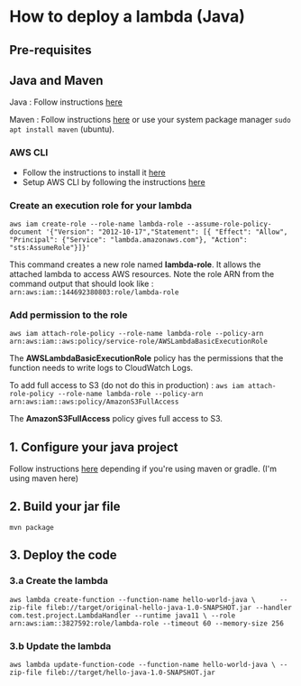 # How to deploy a lambda (Java)

## Pre-requisites

## Java and Maven
Java : Follow instructions [here](https://www.oracle.com/java/technologies/downloads/)

Maven : Follow instructions [here](https://maven.apache.org/install.html) or use your system package manager `sudo apt install maven` (ubuntu).

### AWS CLI
- Follow the instructions to install it [here](https://docs.aws.amazon.com/cli/latest/userguide/getting-started-install.html#cliv2-linux-install)
- Setup AWS CLI by following the instructions [here](https://docs.aws.amazon.com/cli/latest/userguide/cli-configure-quickstart.html)

### Create an execution role for your lambda
`aws iam create-role --role-name lambda-role --assume-role-policy-document '{"Version": "2012-10-17","Statement": [{ "Effect": "Allow", "Principal": {"Service": "lambda.amazonaws.com"}, "Action": "sts:AssumeRole"}]}'`

This command creates a new role named **lambda-role**. It allows the attached lambda to access AWS resources.
Note the role ARN from the command output that should look like : `arn:aws:iam::144692380803:role/lambda-role`

### Add permission to the role
`aws iam attach-role-policy --role-name lambda-role --policy-arn arn:aws:iam::aws:policy/service-role/AWSLambdaBasicExecutionRole`

The **AWSLambdaBasicExecutionRole** policy has the permissions that the function needs to write logs to CloudWatch Logs.

To add full access to S3 (do not do this in production) : `aws iam attach-role-policy --role-name lambda-role --policy-arn arn:aws:iam::aws:policy/AmazonS3FullAccess`

The **AmazonS3FullAccess** policy gives full access to S3.

## 1. Configure your java project
Follow instructions [here](https://docs.aws.amazon.com/lambda/latest/dg/java-package.html#java-package-prereqs) depending if you're using maven or gradle. (I'm using maven here)

## 2. Build your jar file
`mvn package`

## 3. Deploy the code

### 3.a Create the lambda
`aws lambda create-function --function-name hello-world-java \     
--zip-file fileb://target/original-hello-java-1.0-SNAPSHOT.jar --handler com.test.project.LambdaHandler --runtime java11 \
--role arn:aws:iam::3827592:role/lambda-role --timeout 60 --memory-size 256`

### 3.b Update the lambda
`aws lambda update-function-code --function-name hello-world-java \
--zip-file fileb://target/hello-java-1.0-SNAPSHOT.jar`
